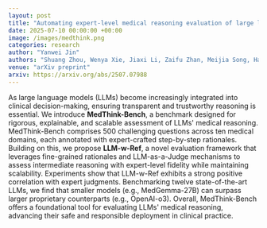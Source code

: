 ```yaml
---
layout: post
title: "Automating expert-level medical reasoning evaluation of large language models"
date: 2025-07-10 00:00:00 +00:00
image: /images/medthink.png
categories: research
author: "Yanwei Jin"
authors: "Shuang Zhou, Wenya Xie, Jiaxi Li, Zaifu Zhan, Meijia Song, Han Yang, Cheyenna Espinoza, Lindsay Welton, Xinnie Mai, <strong>Yanwei Jin</strong>, Zidu Xu, Yuen-Hei Chung, Yiyun Xing, Meng-Han Tsai, Emma Schaffer, Yucheng Shi, Ninghao Liu, Zirui Liu, Rui Zhang"
venue: "arXiv preprint"
arxiv: https://arxiv.org/abs/2507.07988
---
```

As large language models (LLMs) become increasingly integrated into clinical decision-making, ensuring transparent and trustworthy reasoning is essential. We introduce **MedThink-Bench**, a benchmark designed for rigorous, explainable, and scalable assessment of LLMs' medical reasoning. MedThink-Bench comprises 500 challenging questions across ten medical domains, each annotated with expert-crafted step-by-step rationales. Building on this, we propose **LLM-w-Ref**, a novel evaluation framework that leverages fine-grained rationales and LLM-as-a-Judge mechanisms to assess intermediate reasoning with expert-level fidelity while maintaining scalability. Experiments show that LLM-w-Ref exhibits a strong positive correlation with expert judgments. Benchmarking twelve state-of-the-art LLMs, we find that smaller models (e.g., MedGemma-27B) can surpass larger proprietary counterparts (e.g., OpenAI-o3). Overall, MedThink-Bench offers a foundational tool for evaluating LLMs' medical reasoning, advancing their safe and responsible deployment in clinical practice.
